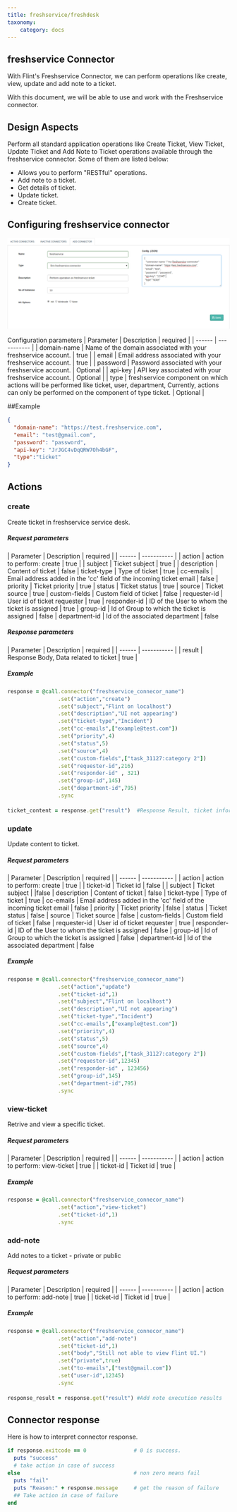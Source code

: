 ```yaml
---
title: freshservice/freshdesk
taxonomy:
    category: docs
---
```


## freshservice Connector

With Flint's Freshservice Connector, we can perform operations like create, view, update and add note to a ticket.

With this document, we will be able to use and work with the Freshservice connector.
## Design Aspects

Perform all standard application operations like Create Ticket, View Ticket, Update Ticket and Add Note to Ticket operations available through the freshservice connector. Some of them are listed below:

+ Allows you to perform "RESTful" operations.
+ Add note to a ticket.
+ Get details of ticket.
+ Update ticket.
+ Create ticket.

## Configuring freshservice connector

![add_freshservice_connector](add-freshservice-conn.png)

Configuration parameters
| Parameter | Description | required |
| ------ | ----------- |
| domain-name | Name of the domain associated with your freshservice account. | true |
| email | Email address associated with your freshservice account. | true |
| password  | Password associated with your freshservice account. | Optional |
| api-key | API key associated with your freshservice account. | Optional |
| type | freshservice component on which actions will be performed like ticket, user, department, Currently, actions can only be performed on the component of type ticket. | Optional |

##Example
``` json
{
  "domain-name": "https://test.freshservice.com",
  "email": "test@gmail.com",
  "password": "password",
  "api-key": "JrJGC4vDqQRW7Oh4bGF",
  "type":"ticket"
}

```

## Actions

### create
Create ticket in freshservice service desk.

##### Request parameters
| Parameter | Description | required |
| ------ | ----------- |
| action | action to perform: create | true |
| subject | Ticket subject | true |
| description | Content of ticket | false
| ticket-type | Type of ticket | true
| cc-emails | Email address added in the 'cc' field of the incoming ticket email | false
| priority | Ticket priority | true
| status | Ticket status | true
| source | Ticket source | true
| custom-fields | Custom field of ticket | false
| requester-id | User id of ticket requester | true
| responder-id | ID of the User to whom the ticket is assigned | true
| group-id | Id of Group to which the ticket is assigned | false
| department-id | Id of the associated department | false

##### Response parameters
| Parameter | Description | required |
| ------ | ----------- |
| result | Response Body, Data related to ticket | true |

##### Example
``` ruby
response = @call.connector("freshservice_connecor_name")
                .set("action","create")
                .set("subject","Flint on localhost")
                .set("description","UI not appearing")
                .set("ticket-type","Incident")
                .set("cc-emails",["example@test.com"])
                .set("priority",4)
                .set("status",5)
                .set("source",4)
                .set("custom-fields",["task_31127:category 2"])
                .set("requester-id",216)
                .set("responder-id" , 321)
                .set("group-id",145)
                .set("department-id",795)
                .sync

ticket_content = response.get("result")  #Response Result, ticket information from freshservice.
```


### update
Update content to ticket.

##### Request parameters
| Parameter | Description | required |
| ------ | ----------- |
| action | action to perform: create | true |
| ticket-id | Ticket id | false |
| subject | Ticket subject |  |false
| description | Content of ticket | false
| ticket-type | Type of ticket | true
| cc-emails | Email address added in the 'cc' field of the incoming ticket email | false
| priority | Ticket priority | false
| status | Ticket status | false
| source | Ticket source | false
| custom-fields | Custom field of ticket | false
| requester-id | User id of ticket requester | true
| responder-id | ID of the User to whom the ticket is assigned | false
| group-id | Id of Group to which the ticket is assigned | false
| department-id | Id of the associated department | false

##### Example
``` ruby
response = @call.connector("freshservice_connecor_name")
                .set("action","update")
                .set("ticket-id",1)
                .set("subject","Flint on localhost")
                .set("description","UI not appearing")
                .set("ticket-type","Incident")
                .set("cc-emails",["example@test.com"])
                .set("priority",4)
                .set("status",5)
                .set("source",4)
                .set("custom-fields",["task_31127:category 2"])
                .set("requester-id",12345)
                .set("responder-id" , 123456)
                .set("group-id",145)
                .set("department-id",795)
                .sync


```
### view-ticket
Retrive and view a specific ticket.

##### Request parameters

| Parameter | Description | required |
| ------ | ----------- |
| action | action to perform: view-ticket | true |
| ticket-id | Ticket id | true |


##### Example
``` ruby
response = @call.connector("freshservice_connecor_name")
                .set("action","view-ticket")
                .set("ticket-id",1)
                .sync

```

### add-note
Add notes to a ticket - private or public

##### Request parameters

| Parameter | Description | required |
| ------ | ----------- |
| action | action to perform: add-note | true |
| ticket-id | Ticket id | true |

##### Example
``` ruby
response = @call.connector("freshservice_connecor_name")
                .set("action","add-note")
                .set("ticket-id",1)
                .set("body","Still not able to view Flint UI.")         
                .set("private",true)
                .set("to-emails",["test@gmail.com"])
                .set("user-id",12345)
                .sync

response_result = response.get("result") #Add note execution results
```

## Connector response
Here is how to interpret connector response.
``` ruby
if response.exitcode == 0               # 0 is success.
  puts "success"
  # take action in case of success
else                                    # non zero means fail
  puts "fail"
  puts "Reason:" + response.message     # get the reason of failure
  ## Take action in case of failure
end

```
